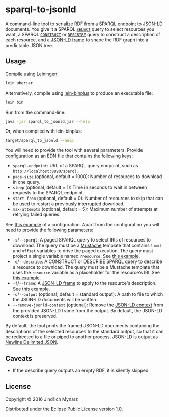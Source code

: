 # sparql-to-jsonld

A command-line tool to serialize RDF from a SPARQL endpoint to JSON-LD documents. You give it a SPARQL [`SELECT`](https://www.w3.org/TR/sparql11-query/#select) query to select resources you want, a SPARQL [`CONSTRUCT`](https://www.w3.org/TR/sparql11-query/#construct) or [`DESCRIBE`](https://www.w3.org/TR/sparql11-query/#describe) query to construct a description of each resource, and a [JSON-LD frame](http://json-ld.org/spec/latest/json-ld-framing) to shape the RDF graph into a predictable JSON tree.

## Usage

Compile using [Leiningen](http://leiningen.org):

```sh
lein uberjar
```

Alternatively, compile using [lein-binplus](https://github.com/BrunoBonacci/lein-binplus) to produce an executable file:

```sh
lein bin
```

Run from the command-line:

```sh
java -jar sparql_to_jsonld.jar --help
```

Or, when compiled with lein-binplus:

```sh
target/sparql_to_jsonld --help
```

You will need to provide the tool with several parameters. Provide configuration as an [EDN](https://github.com/edn-format/edn) file that contains the following keys:

* `sparql-endpoint`: URL of a SPARQL query endpoint, such as `http://localhost:8890/sparql`.
* `page-size` (optional, default = 1000): Number of resources to download in one query.
* `sleep` (optional, default = 1): Time in seconds to wait in between requests to the SPARQL endpoint.
* `start-from` (optional, default = 0): Number of resources to skip that can be used to restart a previously interrupted download.
* `max-attempts` (optional, default = 5): Maximum number of attempts at retrying failed queries.

See [this example](examples/config.edn) of a configuration. Apart from the configuration you will need to provide the following parameters:

* `-s`/`--sparql`: A paged SPARQL query to select IRIs of resources to download. The query must be a [Mustache](https://mustache.github.io) template that contains `limit` and `offset` variables to drive the paged execution. The query must project a single variable named `?resource`. See [this example](examples/select_query.mustache).
* `-d`/`--describe`: A CONSTRUCT or DESCRIBE SPARQL query to describe a resource to download. The query must be a Mustache template that uses the `resource` variable as a placeholder for the resource's IRI. See [this example](examples/describe_query.mustache).
* `-f`/`--frame`: A [JSON-LD frame](http://json-ld.org/spec/latest/json-ld-framing) to apply to the resource's description. See [this example](examples/frame.jsonld).
* `-o`/`--output` (optional, default = standard output): A path to file to which the JSON-LD documents will be written.
* `--remove-jsonld-context` (optional): Remove the [JSON-LD context](https://www.w3.org/TR/json-ld/#the-context) from the provided JSON-LD frame from the output. By default, the JSON-LD context is preserved.

By default, the tool prints the framed JSON-LD documents containing the descriptions of the selected resources to the standard output, so that it can be redirected to a file or piped to another process. JSON-LD is output as [Newline Delimited JSON](http://ndjson.org).

## Caveats

* If the describe query outputs an empty RDF, it is silently skipped.

## License

Copyright © 2016 Jindřich Mynarz

Distributed under the Eclipse Public License version 1.0.

